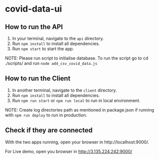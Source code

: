 # covid-data-ui

## How to run the API
1. In your terminal, navigate to the `api` directory.
2. Run `npm install` to install all dependencies.
3. Run `npm start` to start the app.

NOTE: Please run script to initialise database. To run the script go to cd ./scripts/ and run `node add_csv_covid_data.js`

## How to run the Client
1. In another terminal, navigate to the `client` directory.
2. Run `npm install` to install all dependencies.
3. Run `npm run start` or `npm run local` to run in local environment. 

NOTE: Create log directories path as mentioned in package.json if running with `npm run deploy` to run in production.


## Check if they are connected
With the two apps running, open your browser in http://localhost:9000/.

For Live demo, open you browser in http://3.135.224.242:9000/ 


